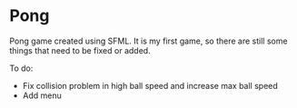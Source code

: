 # Pong
Pong game created using SFML. It is my first game, so there are still some things that need to be fixed or added.

To do:
- Fix collision problem in high ball speed and increase max ball speed
- Add menu
